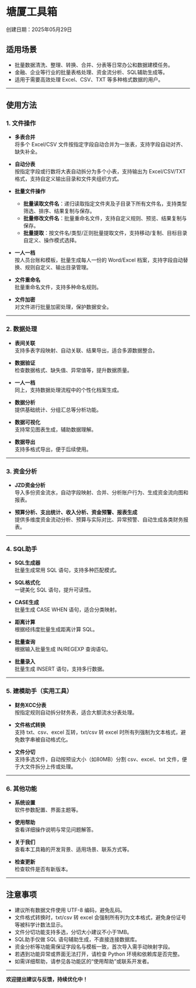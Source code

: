 # 塘厦工具箱
创建日期：2025年05月29日

## 适用场景

- 批量数据清洗、整理、转换、合并、分表等日常办公和数据建模任务。
- 金融、企业等行业的批量表格处理、资金流分析、SQL辅助生成等。
- 适用于需要高效处理 Excel、CSV、TXT 等多种格式数据的用户。

---

## 使用方法

### 1. 文件操作

- **多表合并**  
  将多个 Excel/CSV 文件按指定字段自动合并为一张表，支持字段自动对齐、缺失补全。

- **自动分表**  
  按指定字段或行数将大表自动拆分为多个小表，支持输出为 Excel/CSV/TXT 格式，支持自定义输出目录和文件夹组织方式。

- **批量文件操作**  
  - **批量读取文件名**：递归读取指定文件夹及子目录下所有文件名，支持类型筛选、排序、结果复制与保存。
  - **批量修改文件名**：批量重命名文件，支持自定义规则、预览、结果复制与保存。
  - **批量提取**：按文件名/类型/正则批量提取文件，支持移动/复制、目标目录自定义、操作模式选择。

- **一人一档**  
  按人员台账和模板，批量生成每人一份的 Word/Excel 档案，支持字段自动替换、规则自定义、输出目录管理。

- **文件重命名**  
  批量重命名文件，支持多种命名规则。

- **文件加密**  
  对文件进行批量加密处理，保护数据安全。

---

### 2. 数据处理

- **表间关联**  
  支持多表字段映射、自动关联、结果导出，适合多源数据整合。

- **数据验证**  
  检查数据格式、缺失值、异常值等，提升数据质量。

- **一人一档**  
  同上，支持数据处理流程中的个性化档案生成。

- **数据分析**  
  提供基础统计、分组汇总等分析功能。

- **数据可视化**  
  支持常见图表生成，辅助数据理解。

- **数据导出**  
  支持多格式导出，便于后续使用。

---

### 3. 资金分析

- **JZD资金分析**  
  导入多份资金流水，自动字段映射、合并、分析账户行为、生成资金流向图和报表。

- **预算分析、支出统计、收入分析、资金预警、报表生成**  
  提供多维度资金流动分析、预算与实际对比、异常预警、自动生成各类财务报表。

---

### 4. SQL助手

- **SQL生成器**  
  批量生成常用 SQL 语句，支持多种匹配模式。

- **SQL格式化**  
  一键美化 SQL 语句，提升可读性。

- **CASE生成**  
  批量生成 CASE WHEN 语句，适合分类映射。

- **距离计算**  
  根据经纬度批量生成距离计算 SQL。

- **批量查询**  
  根据输入批量生成 IN/REGEXP 查询语句。

- **批量录入**  
  批量生成 INSERT 语句，支持多行数据。

---

### 5. 建模助手（实用工具）

- **财务XCC分表**  
  按指定规则自动拆分财务表，适合大额流水分表处理。

- **文件格式转换**  
  支持 txt、csv、excel 互转，txt/csv 转 excel 时所有列强制为文本格式，避免数字串被自动格式化。

- **文件分切**  
  支持多选文件，自动按预设大小（如80MB）分割 csv、excel、txt 文件，便于大文件拆分上传或处理。

---

### 6. 其他功能

- **系统设置**  
  软件参数配置、界面主题等。

- **使用帮助**  
  查看详细操作说明与常见问题解答。

- **关于我们**  
  查看本工具箱的开发背景、适用场景、联系方式等。

- **检查更新**  
  检查软件是否有新版本。

---

## 注意事项

- 建议所有数据文件使用 UTF-8 编码，避免乱码。
- 文件格式转换时，txt/csv 转 excel 会强制所有列为文本格式，避免身份证号等被科学计数法显示。
- 文件分切功能支持多选，分切大小建议不小于1MB。
- SQL助手仅做 SQL 语句辅助生成，不直接连接数据库。
- 资金分析等功能需保证字段名与模板一致，首次导入需手动映射字段。
- 若遇到功能异常或界面无法打开，请检查 Python 环境和依赖库是否完整。
- 如需详细帮助，请参见各功能区的“使用帮助”或联系开发者。

---

**欢迎提出建议与反馈，持续优化中！**